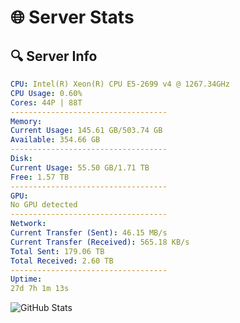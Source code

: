 # 🌐 Server Stats
## 🔍 Server Info
```yaml
CPU: Intel(R) Xeon(R) CPU E5-2699 v4 @ 1267.34GHz
CPU Usage: 0.60%
Cores: 44P | 88T
-----------------------------------
Memory:
Current Usage: 145.61 GB/503.74 GB
Available: 354.66 GB
-----------------------------------
Disk:
Current Usage: 55.50 GB/1.71 TB
Free: 1.57 TB
-----------------------------------
GPU:
No GPU detected
-----------------------------------
Network:
Current Transfer (Sent): 46.15 MB/s
Current Transfer (Received): 565.18 KB/s
Total Sent: 179.06 TB
Total Received: 2.60 TB
-----------------------------------
Uptime:
27d 7h 1m 13s
```
![GitHub Stats](https://img.shields.io/badge/Updated-2025-03-07_05:44:31-blue)